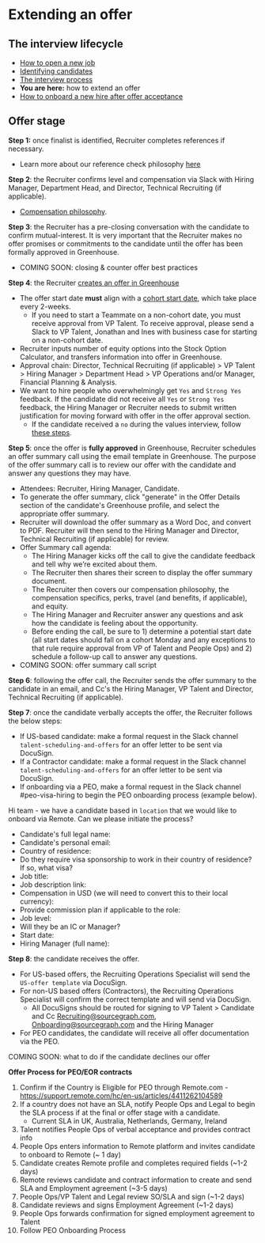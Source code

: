 # Extending an offer

## The interview lifecycle

- [How to open a new job](./opening_a_new_job.md)
- [Identifying candidates](identifying_candidates.md)
- [The interview process](./interview_process.md)
- **You are here:** how to extend an offer
- [How to onboard a new hire after offer acceptance](./after_the_offer.md)

## Offer stage

**Step 1:** once finalist is identified, Recruiter completes references if necessary.

- Learn more about our reference check philosophy [here](../process/reference_check_questions.md)

**Step 2**: the Recruiter confirms level and compensation via Slack with Hiring Manager, Department Head, and Director, Technical Recruiting (if applicable).

- [Compensation philosophy](../../../../benefits-pay-perks/pay-expenses/compensation/index.md#components-of-compensation).

**Step 3**: the Recruiter has a pre-closing conversation with the candidate to confirm mutual-interest. It is very important that the Recruiter makes no offer promises or commitments to the candidate until the offer has been formally approved in Greenhouse.

- COMING SOON: closing & counter offer best practices

**Step 4**: the Recruiter [creates an offer in Greenhouse](https://support.greenhouse.io/hc/en-us/articles/200721744-Create-offer)

- The offer start date **must** align with a [cohort start date](https://calendar.google.com/calendar/u/0?cid=Y182OTdwMnZyMnA3cmJnYzNrMTRiODAwc2gxZ0Bncm91cC5jYWxlbmRhci5nb29nbGUuY29t), which take place every 2-weeks.
  - If you need to start a Teammate on a non-cohort date, you must receive approval from VP Talent. To receive approval, please send a Slack to VP Talent, Jonathan and Ines with business case for starting on a non-cohort date.
- Recruiter inputs number of equity options into the Stock Option Calculator, and transfers information into offer in Greenhouse.
- Approval chain: Director, Technical Recruiting (if applicable) > VP Talent > Hiring Manager > Department Head > VP Operations and/or Manager, Financial Planning & Analysis.
- We want to hire people who overwhelmingly get `Yes` and `Strong Yes` feedback. If the candidate did not receive all `Yes` or `Strong Yes` feedback, the Hiring Manager or Recruiter needs to submit written justification for moving forward with offer in the offer approval section.
  - If the candidate received a `no` during the values interview, follow [these steps](../process/evaluating_values.md#resources-for-recruiters).

**Step 5**: once the offer is **fully approved** in Greenhouse, Recruiter schedules an offer summary call using the email template in Greenhouse. The purpose of the offer summary call is to review our offer with the candidate and answer any questions they may have.

- Attendees: Recruiter, Hiring Manager, Candidate.
- To generate the offer summary, click "generate" in the Offer Details section of the candidate's Greenhouse profile, and select the appropriate offer summary.
- Recruiter will download the offer summary as a Word Doc, and convert to PDF. Recruiter will then send to the Hiring Manager and Director, Technical Recruiting (if applicable) for review.
- Offer Summary call agenda:
  - The Hiring Manager kicks off the call to give the candidate feedback and tell why we’re excited about them.
  - The Recruiter then shares their screen to display the offer summary document.
  - The Recruiter then covers our compensation philosophy, the compensation specifics, perks, travel (and benefits, if applicable), and equity.
  - The Hiring Manager and Recruiter answer any questions and ask how the candidate is feeling about the opportunity.
  - Before ending the call, be sure to 1) determine a potential start date (all start dates should fall on a cohort Monday and any exceptions to that rule require approval from VP of Talent and People Ops) and 2) schedule a follow-up call to answer any questions.
- COMING SOON: offer summary call script

**Step 6**: following the offer call, the Recruiter sends the offer summary to the candidate in an email, and Cc's the Hiring Manager, VP Talent and Director, Technical Recruiting (if applicable).

**Step 7**: once the candidate verbally accepts the offer, the Recruiter follows the below steps:

- If US-based candidate: make a formal request in the Slack channel `talent-scheduling-and-offers` for an offer letter to be sent via DocuSign.
- If a Contractor candidate: make a formal request in the Slack channel `talent-scheduling-and-offers` for an offer letter to be sent via DocuSign.
- If onboarding via a PEO, make a formal request in the Slack channel #peo-visa-hiring to begin the PEO onboarding process (example below).

Hi team - we have a candidate based in `location` that we would like to onboard via Remote. Can we please initiate the process?

- Candidate's full legal name:
- Candidate's personal email:
- Country of residence:
- Do they require visa sponsorship to work in their country of residence? If so, what visa?
- Job title:
- Job description link:
- Compensation in USD (we will need to convert this to their local currency):
- Provide commission plan if applicable to the role:
- Job level:
- Will they be an IC or Manager?
- Start date:
- Hiring Manager (full name):

**Step 8**: the candidate receives the offer.

- For US-based offers, the Recruiting Operations Specialist will send the `US-offer template` via DocuSign.
- For non-US based offers (Contractors), the Recruiting Operations Specialist will confirm the correct template and will send via DocuSign.
  - All DocuSigns should be routed for signing to VP Talent > Candidate and Cc Recruiting@sourcegraph.com, Onboarding@sourcegraph.com and the Hiring Manager
- For PEO candidates, the candidate will receive all offer documentation via the PEO.

COMING SOON: what to do if the candidate declines our offer

**Offer Process for PEO/EOR contracts**

1. Confirm if the Country is Eligible for PEO through Remote.com - https://support.remote.com/hc/en-us/articles/4411262104589
2. If a country does not have an SLA, notify People Ops and Legal to begin the SLA process if at the final or offer stage with a candidate.
   - Current SLA in UK, Australia, Netherlands, Germany, Ireland
3. Talent notifies People Ops of verbal acceptance and provides contract info
4. People Ops enters information to Remote platform and invites candidate to onboard to Remote (~ 1 day)
5. Candidate creates Remote profile and completes required fields (~1-2 days)
6. Remote reviews candidate and contract information to create and send SLA and Employment agreement (~3-5 days)
7. People Ops/VP Talent and Legal review SO/SLA and sign (~1-2 days)
8. Candidate reviews and signs Employment Agreement (~1-2 days)
9. People Ops forwards confirmation for signed employment agreement to Talent
10. Follow PEO Onboarding Process

